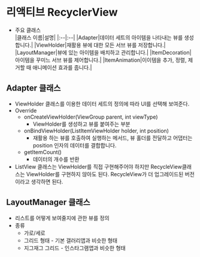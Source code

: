 리액티브 RecyclerView
===
* 주요 클래스  
  |클래스 이름|설명|
  |:--|:--|
  |Adapter|데이터 세트의 아이템을 나타내는 뷰를 생성합니다.|
  |ViewHolder|재활용 뷰에 대한 모든 서브 뷰를 저장합니다.|
  |LayoutManager|뷰에 있는 아이템을 배치하고 관리합니다.|
  |ItemDecoration|아이템을 꾸미느 서브 뷰를 제어합니다.|
  |ItemAnimation|이이템을 추가, 정렬, 제거할 때 애니메이션 효과를 줍니다.|
  
  
Adapter 클래스
---
* ViewHolder 클래스를 이용한 데이터 세트의 정의에 따라 UI를 선택해 보여준다.
* Override
  * onCreateViewHolder(ViewGroup parent, int viewType)
    * ViewHolder를 생성하고 뷰를 붙여주는 부분
  * onBindViewHolder(ListItemViewHolder holder, int position)
    * 재활용 하는 뷰를 호출하여 실행하는 메서드, 뷰 홀더를 전달하고 어댑터는 position 인자의 데이터를 결합합니다.
  * getItemCount()
    * 데이터의 개수를 반환
* ListView 클래스는 ViewHolder를 직접 구현해주어야 하지만 RecycleView클래스는 ViewHolder를 구현하지 않아도 된다. RecycleView가 더 업그레이드된 버전이라고 생각하면 된다.

LayoutManager 클래스
---
* 리스트를 어떻게 보여줄지에 관한 뷰를 정의
* 종류
  * 가로/세로
  * 그리드 형태 - 기본 갤러리앱과 비슷한 형태
  * 지그재그 그리드 - 인스타그램앱과 비슷한 형태
